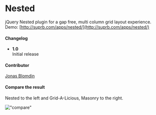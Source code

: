 # Nested

jQuery Nested plugin for a gap free, multi column grid layout experience.
<br>Demo: [http://suprb.com/apps/nested/](http://suprb.com/apps/nested/)

#### Changelog

- **1.0**  
Initial release

#### Contributor

[Jonas Blomdin](http://github.com/jonasblomdin/)

#### Compare the result

Nested to the left and Grid-A-Licious, Masonry to the right.

!["compare"](https://dl.dropbox.com/u/35476/compare.jpg)

